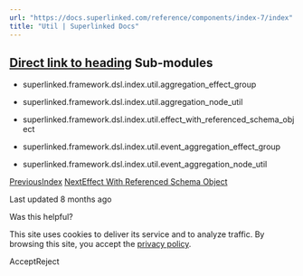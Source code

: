 ```yaml
---
url: "https://docs.superlinked.com/reference/components/index-7/index"
title: "Util | Superlinked Docs"
---
```


## [Direct link to heading](https://docs.superlinked.com/reference/components/index-7/index\#sub-modules)    Sub-modules

- superlinked.framework.dsl.index.util.aggregation\_effect\_group

- superlinked.framework.dsl.index.util.aggregation\_node\_util

- superlinked.framework.dsl.index.util.effect\_with\_referenced\_schema\_object

- superlinked.framework.dsl.index.util.event\_aggregation\_effect\_group

- superlinked.framework.dsl.index.util.event\_aggregation\_node\_util


[PreviousIndex](https://docs.superlinked.com/reference/components/index-7/index.m) [NextEffect With Referenced Schema Object](https://docs.superlinked.com/reference/components/index-7/index/effect_with_referenced_schema_object)

Last updated 8 months ago

Was this helpful?

This site uses cookies to deliver its service and to analyze traffic. By browsing this site, you accept the [privacy policy](https://superlinked.com/policies/privacy-policy).

AcceptReject